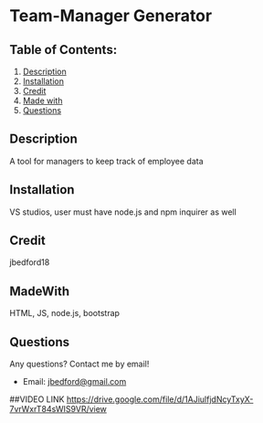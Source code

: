 # Team-Manager Generator
## Table of Contents:
1. [Description](#description)
2. [Installation](#install)
3. [Credit](#credit)
4. [Made with](#MadeWith)
5. [Questions](#questions)
## Description
A tool for managers to keep track of employee data
## Installation
VS studios, user must have node.js and npm inquirer as well
## Credit
jbedford18
## MadeWith
HTML, JS, node.js, bootstrap
## Questions
Any questions? Contact me by email!
* Email: jbedford@gmail.com

##VIDEO LINK
https://drive.google.com/file/d/1AJiulfjdNcyTxyX-7vrWxrT84sWIS9VR/view
